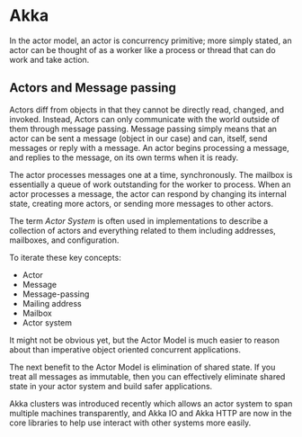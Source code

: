 # Akka

In the actor model, an actor is concurrency primitive;
more simply stated, an actor can be thought of as a worker like a process or thread that can do work and take action.

## Actors and Message passing

Actors diff from objects in that they cannot be directly read, changed, and invoked.
Instead, Actors can only communicate with the world outside of them through message passing.
Message passing simply means that an actor can be sent a message (object in our case) and can, itself, send messages or
reply with a message.
An actor begins processing a message, and replies to the message, on its own terms when it is ready.

The actor processes messages one at a time, synchronously.
The mailbox is essentially a queue of work outstanding for the worker to process.
When an actor processes a message, the actor can respond by changing its internal state, creating more actors, or
sending more messages to other actors.

The term *Actor System* is often used in implementations to describe a collection of actors and everything related to
them including addresses, mailboxes, and configuration.

To iterate these key concepts:
* Actor
* Message
* Message-passing
* Mailing address
* Mailbox
* Actor system

It might not be obvious yet, but the Actor Model is much easier to reason about than imperative object oriented
concurrent applications.

The next benefit to the Actor Model is elimination of shared state.
If you treat all messages as immutable, then you can effectively eliminate shared state in your actor system and build
safer applications.

Akka clusters was introduced recently which allows an actor system to span multiple machines transparently, and Akka IO
and Akka HTTP are now in the core libraries to help use interact with other systems more easily.
